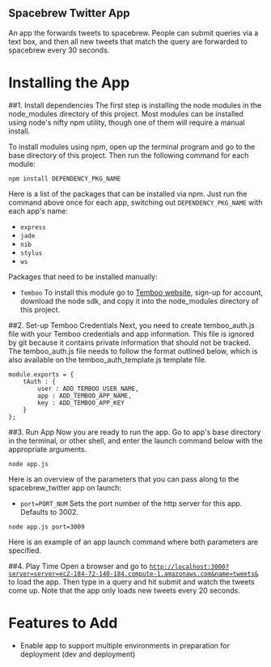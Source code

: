 Spacebrew Twitter App
---------------------
An app the forwards tweets to spacebrew. People can submit queries via a text box, and then all new tweets that match the query are forwarded to spacebrew every 30 seconds.

Installing the App  
==================  
  
##1. Install dependencies 
The first step is installing the node modules in the node_modules directory of this project. Most modules can be installed using node's nifty npm utility, though one of them will require a manual install. 
  
To install modules using npm, open up the terminal program and go to the base directory of this project. Then run the following command for each module:   

```
npm install DEPENDENCY_PKG_NAME
```
  
Here is a list of the packages that can be installed via npm. Just run the command above once for each app, switching out `DEPENDENCY_PKG_NAME` with each app's name:  
* `express`  
* `jade`  
* `nib`  
* `stylus`  
* `ws`  
  
Packages that need to be installed manually:  
* `Temboo` To install this module go to [Temboo website](http://www.temboo.com), sign-up for account, download the node sdk, and copy it into the node_modules directory of this project.  
  
##2. Set-up Temboo Credentials
Next, you need to create temboo_auth.js file with your Temboo credentials and app information. This file is ignored by git because it contains private information that should not be tracked. The temboo_auth.js file needs to follow the format outlined below, which is also available on the temboo_auth_template.js template file. 

```
module.exports = {
    tAuth : {
        user : ADD_TEMBOO_USER_NAME,
        app : ADD_TEMBOO_APP_NAME,
        key : ADD_TEMBOO_APP_KEY
    }
};
```

##3. Run App
Now you are ready to run the app. Go to app's base directory in the terminal, or other shell, and enter the launch command below with the appropriate arguments.

```
node app.js
```
  
Here is an overview of the parameters that you can pass along to the spacebrew_twitter app on launch:  
* `port=PORT_NUM` Sets the port number of the http server for this app. Defaults to 3002.  
  
  
```
node app.js port=3009 
```  
  
Here is an example of an app launch command where both parameters are specified.
  
##4. Play Time
Open a browser and go to [`http://localhost:3000?server=server=ec2-184-72-140-184.compute-1.amazonaws.com&name=tweets&`](http://localhost:3000?server=server=ec2-184-72-140-184.compute-1.amazonaws.com&name=tweets&) to load the app. Then type in a query and hit submit and watch the tweets come up. Note that the app only loads new tweets every 20 seconds.  
  
Features to Add
===============
* Enable app to support multiple environments in preparation for deployment (dev and deployment)
